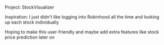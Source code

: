 Project: StockVisualizer

Inspiration: I just didn't like logging into Robinhood all the time and looking up each stock individually

Hoping to make this user-friendly and maybe add extra features like stock price prediction later on

